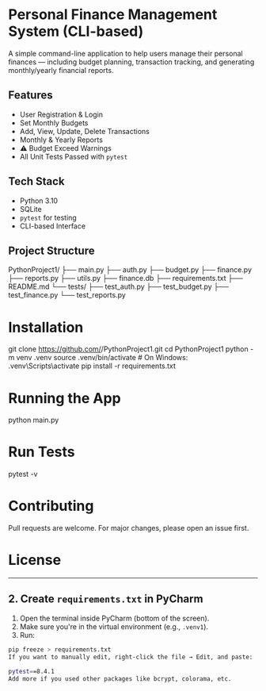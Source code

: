 #  Personal Finance Management System (CLI-based)

A simple command-line application to help users manage their personal finances — including budget planning, transaction tracking, and generating monthly/yearly financial reports.

##  Features

-  User Registration & Login
-  Set Monthly Budgets
-  Add, View, Update, Delete Transactions
-  Monthly & Yearly Reports
- ⚠ Budget Exceed Warnings
-  All Unit Tests Passed with `pytest`

## Tech Stack

- Python 3.10
- SQLite
- `pytest` for testing
- CLI-based Interface

##  Project Structure
PythonProject1/
├── main.py
├── auth.py
├── budget.py
├── finance.py
├── reports.py
├── utils.py
├── finance.db
├── requirements.txt
├── README.md
└── tests/
├── test_auth.py
├── test_budget.py
├── test_finance.py
└── test_reports.py

# Installation


git clone https://github.com/<your-username>/PythonProject1.git
cd PythonProject1
python -m venv .venv
source .venv/bin/activate  # On Windows: .venv\Scripts\activate
pip install -r requirements.txt

# Running the App

python main.py

# Run Tests
pytest -v

# Contributing
Pull requests are welcome. For major changes, please open an issue first.
# License
</details>

---

##  2. Create `requirements.txt` in PyCharm

1. Open the terminal inside PyCharm (bottom of the screen).
2. Make sure you're in the virtual environment (e.g., `.venv1`).
3. Run:

```bash
pip freeze > requirements.txt
If you want to manually edit, right-click the file → Edit, and paste:

pytest==8.4.1
Add more if you used other packages like bcrypt, colorama, etc.
